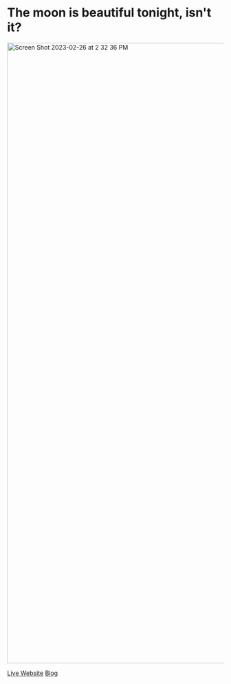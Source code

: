 # The moon is beautiful tonight, isn't it?

<img width="1440" alt="Screen Shot 2023-02-26 at 2 32 36 PM" src="https://user-images.githubusercontent.com/55421510/221433876-8a92a771-8213-48cc-ad50-a9f4648f47c5.png">

[Live Website](https://austenoooo.github.io/Moon/)
[Blog](https://yl5661.wordpress.com/2023/02/23/the-moon-is-beautiful-tonight/)
